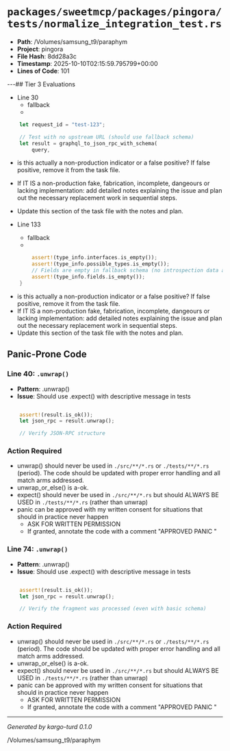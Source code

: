 # `packages/sweetmcp/packages/pingora/tests/normalize_integration_test.rs`

- **Path**: /Volumes/samsung_t9/paraphym
- **Project**: pingora
- **File Hash**: 8dd28a3c  
- **Timestamp**: 2025-10-10T02:15:59.795799+00:00  
- **Lines of Code**: 101

---## Tier 3 Evaluations


- Line 30
  - fallback
  - 

```rust
    let request_id = "test-123";

    // Test with no upstream URL (should use fallback schema)
    let result = graphql_to_json_rpc_with_schema(
        query,
```

- is this actually a non-production indicator or a false positive? If false positive, remove it from the task file.
- If IT IS a non-production fake, fabrication, incomplete, dangeours or lacking implementation: add detailed notes explaining the issue and plan out the necessary replacement work in sequential steps. 
- Update this section of the task file with the notes and plan.


- Line 133
  - fallback
  - 

```rust
        assert!(type_info.interfaces.is_empty());
        assert!(type_info.possible_types.is_empty());
        // Fields are empty in fallback schema (no introspection data available)
        assert!(type_info.fields.is_empty());
    }
```

- is this actually a non-production indicator or a false positive? If false positive, remove it from the task file.
- If IT IS a non-production fake, fabrication, incomplete, dangeours or lacking implementation: add detailed notes explaining the issue and plan out the necessary replacement work in sequential steps. 
- Update this section of the task file with the notes and plan.

## Panic-Prone Code


### Line 40: `.unwrap()`

- **Pattern**: .unwrap()
- **Issue**: Should use .expect() with descriptive message in tests

```rust

    assert!(result.is_ok());
    let json_rpc = result.unwrap();

    // Verify JSON-RPC structure
```

### Action Required

- unwrap() should never be used in `./src/**/*.rs` or `./tests/**/*.rs` (period). The code should be updated with proper error handling and all match arms addressed.
- unwrap_or_else() is a-ok. 
- expect() should never be used in `./src/**/*.rs` but should ALWAYS BE USED in `./tests/**/*.rs` (rather than unwrap)
- panic can be approved with my written consent for situations that should in practice never happen  
  - ASK FOR WRITTEN PERMISSION
  - If granted, annotate the code with a comment "APPROVED PANIC "


### Line 74: `.unwrap()`

- **Pattern**: .unwrap()
- **Issue**: Should use .expect() with descriptive message in tests

```rust

    assert!(result.is_ok());
    let json_rpc = result.unwrap();

    // Verify the fragment was processed (even with basic schema)
```

### Action Required

- unwrap() should never be used in `./src/**/*.rs` or `./tests/**/*.rs` (period). The code should be updated with proper error handling and all match arms addressed.
- unwrap_or_else() is a-ok. 
- expect() should never be used in `./src/**/*.rs` but should ALWAYS BE USED in `./tests/**/*.rs` (rather than unwrap)
- panic can be approved with my written consent for situations that should in practice never happen  
  - ASK FOR WRITTEN PERMISSION
  - If granted, annotate the code with a comment "APPROVED PANIC "

---

*Generated by kargo-turd 0.1.0*

/Volumes/samsung_t9/paraphym